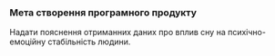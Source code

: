 ### Мета створення програмного продукту
Надати пояснення отриманних даних про вплив сну на психічно-емоційну стабільність людини.
